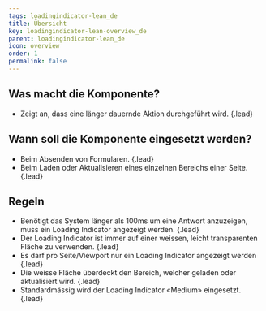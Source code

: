 ```yaml
---
tags: loadingindicator-lean_de
title: Übersicht
key: loadingindicator-lean-overview_de
parent: loadingindicator-lean_de
icon: overview
order: 1
permalink: false  
---
```


## Was macht die Komponente?
* Zeigt an, dass eine länger dauernde Aktion durchgeführt wird. {.lead}

## Wann soll die Komponente eingesetzt werden?
* Beim Absenden von Formularen. {.lead}
* Beim Laden oder Aktualisieren eines einzelnen Bereichs einer Seite. {.lead}

## Regeln
* Benötigt das System länger als 100ms um eine Antwort anzuzeigen, muss ein Loading Indicator angezeigt werden. {.lead}
* Der Loading Indicator ist immer auf einer weissen, leicht transparenten Fläche zu verwenden. {.lead}
* Es darf pro Seite/Viewport nur ein Loading Indicator angezeigt werden {.lead}
* Die weisse Fläche überdeckt den Bereich, welcher geladen oder aktualisiert wird. {.lead}
* Standardmässig wird der Loading Indicator «Medium» eingesetzt. {.lead}
